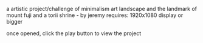a artistic project/challenge of minimalism art landscape and the landmark of mount fuji and a torii shrine - by jeremy
requires: 1920x1080 display or bigger

once opened, click the play button to view the project
